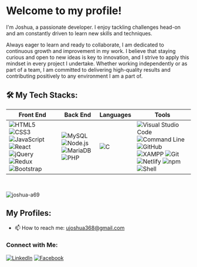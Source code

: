# Welcome to my profile!

I'm Joshua, a passionate developer. I enjoy tackling challenges head-on and am constantly driven to learn new skills and techniques.

Always eager to learn and ready to collaborate, I am dedicated to continuous growth and improvement in my work. I believe that staying curious and open to new ideas is key to innovation, and I strive to apply this mindset in every project I undertake. Whether working independently or as part of a team, I am committed to delivering high-quality results and contributing positively to any environment I am a part of.

## 🛠 My Tech Stacks:

| **Front End** | **Back End** | **Languages** | **Tools** |
| ------------- | ------------ | ------------- | --------- |
| ![HTML5](https://img.shields.io/badge/-HTML5-E34F26?style=for-the-badge&logo=html5&logoColor=white) ![CSS3](https://img.shields.io/badge/-CSS3-1572B6?style=for-the-badge&logo=css3&logoColor=white) ![JavaScript](https://img.shields.io/badge/-JavaScript-F7DF1E?style=for-the-badge&logo=javascript&logoColor=black) ![React](https://img.shields.io/badge/-React-61DAFB?style=for-the-badge&logo=react&logoColor=black) ![jQuery](https://img.shields.io/badge/-jQuery-0769AD?style=for-the-badge&logo=jquery&logoColor=white) ![Redux](https://img.shields.io/badge/-Redux-764ABC?style=for-the-badge&logo=redux&logoColor=white) ![Bootstrap](https://img.shields.io/badge/-Bootstrap-563D7C?style=for-the-badge&logo=bootstrap&logoColor=white) | ![MySQL](https://img.shields.io/badge/-MySQL-4479A1?style=for-the-badge&logo=mysql&logoColor=white) ![Node.js](https://img.shields.io/badge/-Node.js-339933?style=for-the-badge&logo=node.js&logoColor=white) ![MariaDB](https://img.shields.io/badge/-MariaDB-003545?style=for-the-badge&logo=mariadb&logoColor=white) ![PHP](https://img.shields.io/badge/-PHP-777BB4?style=for-the-badge&logo=php&logoColor=white) | ![C](https://img.shields.io/badge/C%20Language-00599C?style=for-the-badge&logo=c&logoColor=white) | ![Visual Studio Code](https://img.shields.io/badge/-Visual%20Studio%20Code-007ACC?style=for-the-badge&logo=visual-studio-code&logoColor=white) ![Command Line](https://img.shields.io/badge/-Command%20Line-4EAA25?style=for-the-badge&logo=gnubash&logoColor=white) ![GitHub](https://img.shields.io/badge/-GitHub-181717?style=for-the-badge&logo=github&logoColor=white) ![XAMPP](https://img.shields.io/badge/-XAMPP-FB7A24?style=for-the-badge&logo=xampp&logoColor=white) ![Git](https://img.shields.io/badge/-Git-F05032?style=for-the-badge&logo=git&logoColor=white) ![Netlify](https://img.shields.io/badge/-Netlify-00C7B7?style=for-the-badge&logo=netlify&logoColor=white) ![npm](https://img.shields.io/badge/-npm-CB3837?style=for-the-badge&logo=npm&logoColor=white) ![Shell](https://img.shields.io/badge/-Shell-FFD500?style=for-the-badge&logo=gnu-bash&logoColor=black) |


<br><p><img align="center" src="https://github-readme-stats.vercel.app/api/top-langs?username=joshua-a69&show_icons=true&locale=en&layout=compact" alt="joshua-a69" /></p>
  

## My Profiles:
- 📫 How to reach me: [ujoshua368@gmail.com](mailto:ujoshua368@gmail.com)

### Connect with Me:
[![LinkedIn](https://img.shields.io/badge/-LinkedIn-0077B5?style=flat-square&logo=linkedin&logoColor=white)](https://www.linkedin.com/in/joshua-russel-uy-a9b024243/)
[![Facebook](https://img.shields.io/badge/-Facebook-1877F2?style=flat-square&logo=facebook&logoColor=white)](https://www.facebook.com/joshua.uy.14)
